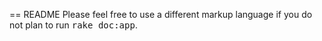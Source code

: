 == README
Please feel free to use a different markup language if you do not plan to run
<tt>rake doc:app</tt>.
